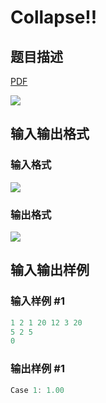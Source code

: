 # Collapse!!

## 题目描述

[problemUrl]: https://uva.onlinejudge.org/index.php?option=com_onlinejudge&Itemid=8&category=243&page=show_problem&problem=3258

[PDF](https://uva.onlinejudge.org/external/121/p12106.pdf)

![](https://cdn.luogu.com.cn/upload/vjudge_pic/UVA12106/c79233cf6a99c0ddef4765136a357db3d6f3acb5.png)

## 输入输出格式

### 输入格式

![](https://cdn.luogu.com.cn/upload/vjudge_pic/UVA12106/054788e1e0b87b160fbf93f4020cec97a75bb510.png)

### 输出格式

![](https://cdn.luogu.com.cn/upload/vjudge_pic/UVA12106/1b91708167962d0707d4322f55faf76a0cb5ab90.png)

## 输入输出样例

### 输入样例 #1

```cpp
1 2 1 20 12 3 20
5 2 5
0
```


### 输出样例 #1

```cpp
Case 1: 1.00
```


